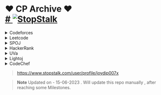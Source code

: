 
# ❤️ CP Archive ❤️ <br>[  # ![StopStalk](https://img.shields.io/badge/StopStalk-joydip007x-blue)](https://www.stopstalk.com/user/profile/joydip007x)

<!-- SECTION START -->
<details  close>
<summary > Codeforces</summary>
<p align="center"  >  
  
-  [Handle: joydip007x](https://codeforces.com/profile/joydip007x)
-  650+ Solves
  - [![](https://raw.githubusercontent.com/joydip007x/cf-stats/main/output/max_rating.svg)](https://codeforces.com/profile/joydip007x)
  
    ![](https://raw.githubusercontent.com/joydip007x/cf-stats/main/output/light_card.svg#gh-dark-mode-only)
</p>
</details>
<!-- SECTION END -->
<!-- SECTION START -->
<details close >
<summary > Leetcode</summary>
<p align="center"  >
    
-  [id : joydip007x ](https://leetcode.com/joydip007x)
-  70+ Solves
  
    ![](https://leetcard.jacoblin.cool/joydip007x?ext=heatmap&show_rank=false&theme=dark)
  <!-- <br></br> -->
  <!-- [![LeetCode user cascandaliato](https://img.shields.io/badge/dynamic/json?style=for-the-badge&labelColor=black&color=%23ffa116&label=Solved&query=solvedOverTotal&url=https%3A%2F%2Fleetcode-badge.vercel.app%2Fapi%2Fusers%2Fjoydip007x&logo=leetcode&logoColor=blue)](https://leetcode.com/joydip007x/) -->

.
</p>
</details>
<!-- SECTION END -->
<!-- SECTION START -->

<details  close>
<summary > SPOJ</summary>
<p align="center"  >

-  [Username: joydip007x](https://www.spoj.com/users/joydip007x/)
-  50+ Solves     
</p>
</details>
<!-- SECTION END -->
<!-- SECTION START -->

<details  close>
<summary > HackerRank</summary>
<p align="center"  >
    
-  [Handle: joydip007x](https://www.hackerrank.com/joydip007x)
-  40+ Solves
-  Certifications :

    [![](https://raw.githubusercontent.com/nathan-abela/HackerRank-Solutions/master/Badges/problem_solving_basic_skill.png)](https://www.hackerrank.com/certificates/461dfdd32ce3)
[![](https://raw.githubusercontent.com/nathan-abela/HackerRank-Solutions/master/Badges/python_basic_skill.png)](https://www.hackerrank.com/certificates/70294e113405)
[![](https://raw.githubusercontent.com/nathan-abela/HackerRank-Solutions/master/Badges/sql_basic_skill.png)](https://www.hackerrank.com/certificates/9555b4f78e4d)
</p>
</details>
<!-- SECTION END -->
<!-- SECTION START -->

<details  close>
<summary > UVa</summary>
<p align="center"  >
    
-  [Username: joydip007x](https://uhunt.onlinejudge.org/id/946276)
- 50+ Solves   
</p>
</details>
<!-- SECTION END -->
<!-- SECTION START -->
<details  close>
<summary >Lightoj</summary>
<p align="center"  >
    
-  [Handle: joydip007x](https://lightoj.com/user/joydip007x)
-  30+ Solves   
</p>
</details>
<!-- SECTION END -->
<!-- SECTION START -->

<details  close>
<summary >CodeChef</summary>
<p align="center"  >
   
-  [Handle: joydip007x](https://www.codechef.com/users/joydip007x)
-  30+ Solves   
</p>
</details>
<!-- SECTION END -->
<!-- SECTION START -->



<!-- SECTION END -->


    
  > https://www.stopstalk.com/user/profile/joydip007x <br>
  
 > **Note**  Updated on - 15-06-2023 . Will update this repo manually , after reaching some Milestones.
